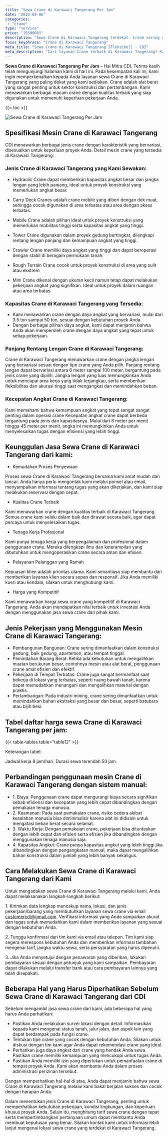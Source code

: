 ```yaml
---
title: "Sewa Crane di Karawaci Tangerang Per Jam"
date: "2023-05-06"
categories:
 - "crane"
type: "service"
price: "[650000]"
description: "Sewa Crane di Karawaci Tangerang terdekat. Crane sering digunakan untuk proyek pembangunan sebagai peralatan andal yang efisien. Konsultasi gratis sekarang."
focus_keyphrase: "Crane di Karawaci Tangerang"
meta_title: "Sewa Crane di Karawaci Tangerang [Fleksibel] - CDI"
meta_description: "Cari layanan Crane terbaik di Karawaci Tangerang? Kami menyediakan Crane berkualitas untuk pengangkatan berat. Nikmati harga terbaik hari ini."
---
```


**Sewa Crane di Karawaci Tangerang Per Jam** – Hai Mitra CDI, Terima kasih telah mengunjungi halaman kami di hari ini. Pada kesempatan kali ini, kami ingin memperkenalkan kepada Anda layanan sewa Crane di Karawaci Tangerang yang paling dekat yang kami sediakan. Crane adalah alat berat yang sangat penting untuk sektor konstruksi dan pertambangan. Kami menawarkan berbagai macam crane dengan kualitas terbaik yang siap digunakan untuk memenuhi keperluan pekerjaan Anda.

{{< toc >}}

![Sewa Crane di Karawaci Tangerang Per Jam](/images/crane/crane-05.jpg)

## Spesifikasi Mesin Crane di Karawaci Tangerang

CDI menawarkan berbagai jenis crane dengan karakteristik yang bervariasi, disesuaikan untuk keperluan proyek Anda. Detail mesin crane yang tersedia di Karawaci Tangerang:

### Jenis Crane di Karawaci Tangerang yang Kami Sewakan:

*   Hydraulic Crane dapat memberikan kapasitas angkat besar dan jangka lengan yang lebih panjang, ideal untuk proyek konstruksi yang memerlukan angkat besar.
*   Carry Deck Cranes adalah crane mobile yang diberi dengan dek muat, sehingga cocok digunakan di area terbatas atau area dengan akses terbatas.
*   Mobile Crane adalah pilihan ideal untuk proyek konstruksi yang memerlukan mobilitas tinggi serta kapasitas angkat yang tinggi.
*   Tower Crane digunakan dalam proyek gedung bertingkat, dilengkapi rentang lengan panjang dan kemampuan angkat yang tinggi.
*   Crawler Crane memiliki daya angkat yang tinggi dan dapat beroperasi dengan stabil di beragam permukaan tanah.
*   Rough Terrain Crane cocok untuk proyek konstruksi di area yang sulit atau ekstrem

*   Mini Crane dikenal dengan ukuran kecil namun tetap dapat melakukan pekerjaan angkat yang signifikan. Ideal untuk proyek dalam ruangan atau area terbatas.

### Kapasitas Crane di Karawaci Tangerang yang Tersedia:

*   Kami menawarkan crane dengan daya angkat yang bervariasi, mulai dari 3.5 ton sampai 50 ton, sesuai dengan kebutuhan proyek Anda.
*   Dengan berbagai pilihan daya angkat, kami dapat menjamin bahwa Anda akan memperoleh crane dengan daya angkat yang tepat untuk setiap pekerjaan.

### Panjang Rentang Lengan Crane di Karawaci Tangerang:

Crane di Karawaci Tangerang menawarkan crane dengan jangka lengan yang bervariasi sesuai dengan tipe crane yang Anda pilih. Panjang rentang lengan dapat bervariasi antara 6 meter sampai 100 meter, bergantung pada jenis crane yang dipilih. Jangka lengan yang luas memungkinkan Anda untuk mencapai area kerja yang tidak terjangkau, serta memberikan fleksibilitas dan akurasi tinggi saat mengangkat dan memindahkan beban.

### Kecepatan Angkat Crane di Karawaci Tangerang:

Kami memahami bahwa kemampuan angkat yang tepat sangat sangat penting dalam operasi crane Kecepatan angkat crane dapat berbeda tergantung pada jenis dan kapasitasnya. Mulai dari 8 meter per menit hingga 45 meter per menit, angka ini memungkinkan Anda untuk menyelesaikan tugas dengan efisiensi yang lebih tinggi.

## Keunggulan Jasa Sewa Crane di Karawaci Tangerang dari kami:

*   Kemudahan Proses Penyewaan

Proses sewa Crane di Karawaci Tangerang bersama kami amat mudah dan lancar. Anda hanya perlu mengontak kami melalui ponsel atau email, menyampaikan informasi tentang tugas yang akan dikerjakan, dan kami siap melakukan reservasi dengan cepat.
*   Kualitas Crane Terbaik

Kami menawarkan crane dengan kualitas terbaik di Karawaci Tangerang. Semua crane kami selalu dalam baik dan dirawat secara baik, agar dapat percaya untuk menyelesaikan tugas.
*   Tenaga Kerja Profesional

Kami punya tenaga kerja yang berpengalaman dan profesional dalam penggunaan crane. Mereka dilengkapi ilmu dan keterampilan yang dibutuhkan untuk mengoperasikan crane secara aman dan efisien.
*   Pelayanan Pelanggan yang Ramah

Kepuasan klien adalah prioritas utama. Kami senantiasa siap membantu dan memberikan layanan klien secara sopan dan responsif. Jika Anda memiliki kueri atau kendala, silakan untuk menghubungi kami.
*   Harga yang Kompetitif

Kami menawarkan harga sewa crane yang kompetitif di Karawaci Tangerang. Anda akan mendapatkan nilai terbaik untuk investasi Anda dengan menggunakan jasa sewa crane dari pihak kami.

## Jenis Pekerjaan yang Menggunakan Mesin Crane di Karawaci Tangerang:

*   Pembangunan Bangunan: Crane sering dimanfaatkan dalam konstruksi gedung, baik gedung, apartemen, atau tempat tinggal.
*   Pemindahan Barang Berat: Ketika ada kebutuhan untuk mengalihkan muatan berukuran besar, contohnya mesin atau alat berat, penggunaan crane amat efisien dan efektif.
*   Pekerjaan di Tempat Terbatas: Crane juga sangat bermanfaat saat bekerja di lokasi yang terbatas, seperti ruang bawah tanah, karena dapat memudahkan menangani dan mengalihkan material dengan praktis.
*   Pertambangan: Pada industri mining, crane sering dimanfaatkan untuk memindahkan bahan ekstraksi yang besar dan besar, seperti batubara atau bijih besi.

## Tabel daftar harga sewa Crane di Karawaci Tangerang per jam:

{{< table-tables table="table12" >}}

Keterangan tabel:

Jadwal kerja 8 jam/hari. Durasi sewa terendah 50 jam.

## Perbandingan penggunaan mesin Crane di Karawaci Tangerang dengan sistem manual:

*   1\. Biaya: Penggunaan crane dapat mengurangi biaya secara signifikan sebab efisiensi dan kecepatan yang lebih cepat dibandingkan dengan pemakaian tenaga manusia.
*   2\. Keamanan: Pada saat pemakaian crane, risiko cedera akibat kesalahan manusia bisa diminimalisir karena alat ini didisain untuk mengatasi beban berat secara selamat.
*   3\. Waktu Kerja: Dengan pemakaian crane, pekerjaan bisa dituntaskan dengan lebih cepat dan efisien serta efisien jika dibandingkan dengan menggunakan tenaga manusia saja.
*   4\. Kapasitas Angkut: Crane punya kapasitas angkut yang lebih tinggi jika dibandingkan dengan pengangkatan manual, maka dapat mengalihkan bahan konstruksi dalam jumlah yang lebih banyak sekaligus.

## Cara Melakukan Sewa Crane di Karawaci Tangerang dari Kami

Untuk mengadakan sewa Crane di Karawaci Tangerang melalui kami, Anda dapat melaksanakan langkah-langkah berikut:

1\.  Kirimkan data lengkap mencakup nama, lokasi, dan jenis pekerjaan/barang yang membutuhkan layanan sewa crane via email customercdi@gmail.com. Verifikasi informasi yang Anda sampaikan akurat dan tegas untuk memudahkan kami dalam memberikan layanan yang sesuai dengan kebutuhan Anda.

2\.  Tunggu konfirmasi dari tim kami via email atau telepon. Tim kami siap segera merespons kebutuhan Anda dan memberikan informasi tambahan mengenai tarif, jangka waktu sewa, serta persyaratan yang harus dipenuhi.

3\.  Jika Anda menyetujui dengan penawaran yang diberikan, lakukan pembayaran sesuai dengan petunjuk yang kami sampaikan. Pembayaran dapat dilakukan melalui transfer bank atau cara pembayaran lainnya yang telah disepakati.

## Beberapa Hal yang Harus Diperhatikan Sebelum Sewa Crane di Karawaci Tangerang dari CDI

Sebelum mengambil jasa sewa crane dari kami, ada beberapa hal yang harus Anda perhatikan:

*   Pastikan Anda melakukan survei lokasi dengan detail. Informasikan kepada kami mengenai status tanah, jalur jalan, dan aspek lain yang dapat berdampak pada fungsi crane.
*   Tentukan tipe crane yang cocok dengan kebutuhan Anda. Silakan untuk diskusi dengan tim kami agar Anda dapat rekomendasi crane yang ideal.
*   Perhatikan juga daya angkat dari crane yang hendak Anda sewa. Pastikan crane memiliki kemampuan yang mencukupi untuk tugas Anda.
*   Pastikan Anda memiliki izin yang diperlukan untuk pemanfaatan crane di tempat proyek Anda. Kami akan membantu Anda dalam proses administrasi perizinan tersebut.

Dengan memperhatikan hal-hal di atas, Anda dapat menjamin bahwa sewa Crane di Karawaci Tangerang melalui kami bakal berjalan sukses dan cocok dengan harapan Anda.

Dalam menentukan jenis Crane di Karawaci Tangerang, penting untuk memperhatikan kebutuhan pekerjaan, kondisi lingkungan, dan keperluan khusus proyek Anda. Selain itu, menghitung tarif sewa crane dengan tepat serta mempertimbangkan pertanyaan umum dapat membantu Anda membuat keputusan yang benar. Silakan kontak kami untuk informasi lebih lanjut mengenai lokasi sewa crane yang terdekat di Karawaci Tangerang.